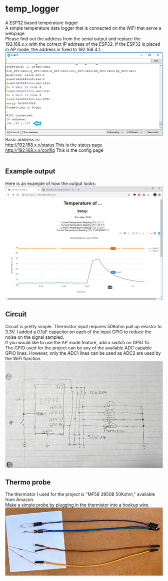 # temp_logger
A ESP32 based temperature logger
<br>
A simple temperature data logger that is connected on the WiFi that serve a webpage. <Br>
Please find out the address from the serial output and replace the 192.168.x.x with the correct IP address of the ESP32.  If the ESP32 is placed in AP mode, the address is fixed to 192.168.4.1. <br>
![Serial port IP address output](/serial_ip.png)  
Basic address is: <br>
http://192.168.x.x/status This is the status page  <br>
http://192.168.x.x/config This is the config page  <br>
<br>

## Example output
Here is an example of how the output looks:
![Status home page](/status_view.png)

## Circuit
Circuit is pretty simple.  Thermistor input requires 50Kohm pull up resistor to 3.3V.  I added a 0.1uF capacitor on each of the input GPIO to reduce the noise on the signal sampled. <br>
If you would like to use the AP mode feature, add a switch on GPIO 15.<br>
The GPIO used for the project can be any of the available ADC capable GPIO lines.  However, only the ADC1 lines can be used as ADC2 are used by the WiFi function.<br>
![Schematic](/schematic.jpg)

## Thermo probe
The thermistor I used for the project is "MF58 3950B 50Kohm," available from Amazon. <br>
Make a simple probe by plugging in the thermistor into a hookup wire.
![Thermo probe construction](/probe.jpg)
